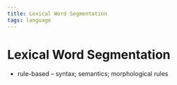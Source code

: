 ```yaml
---
title: Lexical Word Segmentation
tags: language
---
```


# Lexical Word Segmentation
- rule-based – syntax; semantics; morphological rules














































